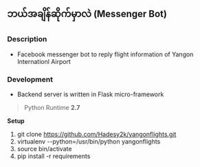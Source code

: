 ## ဘယ်အချိန်ဆိုက်မှာလဲ (Messenger Bot)  

### Description
- Facebook messenger bot to reply flight information of Yangon Internationl Airport

### Development
- Backend server is written in Flask micro-framework
> Python Runtime **2.7**  

**Setup**  
1. git clone https://github.com/Hadesy2k/yangonflights.git
2. virtualenv --python=/usr/bin/python yangonflights
3. source bin/activate
4. pip install -r requirements
